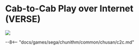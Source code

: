 # Cab-to-Cab Play over Internet (VERSE)
<img class="header-logo" src="/img/sega/chunithm/verse/logo.png">

--8<-- "docs/games/sega/chunithm/common/chusan/c2c.md"
